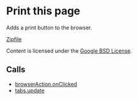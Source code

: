 
Print this page
=======

Adds a print button to the browser.

[Zipfile](http://developer.chrome.com/extensions/examples/api/browserAction/print.zip)

Content is licensed under the [Google BSD License](https://developers.google.com/open-source/licenses/bsd).

Calls
-----

* [browserAction.onClicked](https://developer.chrome.com/extensions/browserAction#event-onClicked)
* [tabs.update](https://developer.chrome.com/extensions/tabs#method-update)